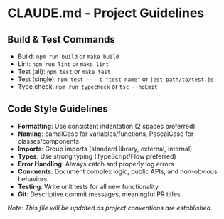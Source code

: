 # CLAUDE.md - Project Guidelines

## Build & Test Commands
- Build: `npm run build` or `make build`
- Lint: `npm run lint` or `make lint`
- Test (all): `npm test` or `make test`
- Test (single): `npm test -- -t "test name"` or `jest path/to/test.js`
- Type check: `npm run typecheck` or `tsc --noEmit`

## Code Style Guidelines
- **Formatting**: Use consistent indentation (2 spaces preferred)
- **Naming**: camelCase for variables/functions, PascalCase for classes/components
- **Imports**: Group imports (standard library, external, internal)
- **Types**: Use strong typing (TypeScript/Flow preferred)
- **Error Handling**: Always catch and properly log errors
- **Comments**: Document complex logic, public APIs, and non-obvious behaviors
- **Testing**: Write unit tests for all new functionality
- **Git**: Descriptive commit messages, meaningful PR titles

_Note: This file will be updated as project conventions are established._